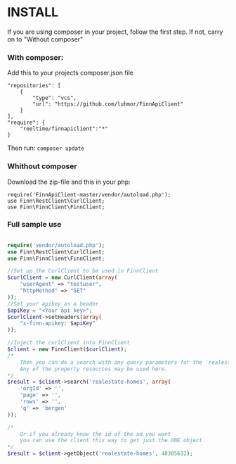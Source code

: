 # INSTALL

If you are using composer in your project, follow the first step. If not, carry on to "Without composer"

### With composer:

Add this to your projects composer.json file
```
"repositories": [
	{
		"type": "vcs",
		"url": "https://github.com/luhmor/FinnApiClient"
	}
],
"require": {
	"reeltime/finnapiclient":"*"
}
```

Then run:
`composer update`

### Whithout composer

Download the zip-file and this in your php:
```
require('FinnApiClient-master/vendor/autoload.php');
use Finn\RestClient\CurlClient;
use Finn\FinnClient\FinnClient;

```


### Full sample use

```php

require('vendor/autoload.php');
use Finn\RestClient\CurlClient;
use Finn\FinnClient\FinnClient;

//Set up the CurlClient to be used in FinnClient
$curlClient = new CurlClient(array(
	"userAgent" => "testuser",
	"httpMethod" => "GET"
));
//Set your apikey as a header
$apiKey = "<Your api key>";
$curlClient->setHeaders(array(
	"x-finn-apikey: $apiKey"
));

//Inject the curlClient into FinnClient
$client = new FinnClient($curlClient);
/*
	Then you can do a search with any query parameters for the 'realestate-homes'-resource
	Any of the property resources may be used here.
*/
$result = $client->search('realestate-homes', array(
	'orgId' => '',
	'page' => '',
	'rows' => '',
	'q' => 'bergen'
));

/*
	Or if you already know the id of the ad you want
	you can use the client this way to get just the ONE object
*/
$result = $client->getObject('realestate-homes', 48305632);

```



